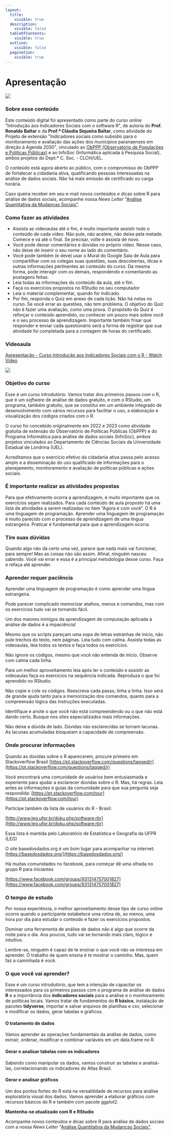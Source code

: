 ```yaml
---
layout:
  title:
    visible: true
  description:
    visible: false
  tableOfContents:
    visible: true
  outline:
    visible: false
  pagination:
    visible: true
---
```


# Apresentação

![](<.gitbook/assets/0 (8).jpeg>)

### Sobre esse conteúdo <a href="#id-5n6cvmjko2cf" id="id-5n6cvmjko2cf"></a>

Este conteúdo digital foi apresentado como parte do curso _online_ "Introdução aos Indicadores Sociais com o software R", de autoria do **Prof. Ronaldo Baltar** e da **Prof.ª Cláudia Siqueira Baltar**, como atividade do Projeto de extensão "Indicadores sociais como subsídio para o monitoramento e avaliação das ações dos municípios paranaenses em direção à Agenda 2030", vinculado ao [ObPPP (Observatório de Populações e Políticas Públicas)](https://populacoes.info) e ao InfoSoc (Informática aplicada à Pesquisa Social), ambos projetos do Dept.º C. Soc. - CLCH/UEL.&#x20;

O conteúdo está agora aberto ao público, com o compromisso do ObPPP de fortalecer a cidadania ativa, qualificando pessoas interessadas na análise de dados sociais. Não há mais emissão de certificado ou carga horária.&#x20;

Caso queira receber em seu e-mail novos conteúdos e dicas sobre R para análise de dados sociais, acompanhe nossa _News Letter_ "[Análise Quantitativa da Mudanças Sociais"](https://aqdams.substack.com/).

### Como fazer as atividades <a href="#fkdc6lsbdp0e" id="fkdc6lsbdp0e"></a>

* Assista as videoaulas até o fim, é muito importante assistir todo o conteúdo de cada vídeo. Não pule, não acelere, não deixe pela metade. Comece e vá até o final. Se precisar, volte e assista de novo.
* Você pode deixar comentários e dúvidas no próprio vídeo. Nesse caso, não deixe de inserir o seu nome ao lado do comentário.
* Você pode também (e deve) usar o Mural do Google Sala de Aula para compartilhar com os colegas suas questões, suas descobertas, dicas e outras informações pertinentes ao conteúdo do curso. Da mesma forma, pode interagir com os demais, respondendo e comentando as postagens feitas.
* Leia todas as informações do conteúdo da aula, até o fim.
* Faça os exercícios propostos no RStudio no seu computador
* Leia o material complementar, quando for indicado.
* Por fim, responda o Quiz em anexo de cada lição. Não há notas no curso. Se você errar as questões, não tem problema. O objetivo do Quiz não é fazer uma avaliação, como uma prova. O propósito do Quiz é reforçar o conteúdo aprendido, ou conhecer um pouco mais sobre você e o seu processo de aprendizagem. Importante também frisar que responder e enviar cada questionário será a forma de registrar que sua atividade foi completada para a contagem de horas do certificado.

### Videoaula <a href="#b12fdwt8o9kl" id="b12fdwt8o9kl"></a>

[Apresentação - Curso Introdução aos Indicadores Sociais com o R - Watch Video](https://www.loom.com/share/183bbcb7e585489b9c58ffee94c723ab)

[![](<.gitbook/assets/1 (8).gif>)](https://www.loom.com/share/183bbcb7e585489b9c58ffee94c723ab)

### Objetivo do curso <a href="#cdan1i8cqvyd" id="cdan1i8cqvyd"></a>

Esse é um curso introdutório. Vamos tratar dos primeiros passos com o R, que é um _software_ de análise de dados gratuito, e com o RStudio, um programa, também gratuito, que se constitui em um ambiente integrado de desenvolvimento com vários recursos para facilitar o uso, a elaboração e visualização dos códigos criados com o R.

O curso foi concebido originalmente em 2022 e 2023 como atividade gratuita de extensão do Observatório de Políticas Públicas (ObPPP) e do Programa Informática para análise de dados sociais (InfoSoc), ambos projetos vinculados ao Departamento de Ciências Sociais da Universidade Estadual de Londrina (UEL).

Acreditamos que o exercício efetivo da cidadania ativa passa pelo acesso amplo e a disseminação do uso qualificado de informações para o planejamento, monitoramento e avaliação de políticas públicas e ações sociais.

### É importante realizar as atividades propostas <a href="#a6nv1adp5co5" id="a6nv1adp5co5"></a>

Para que efetivamente ocorra a aprendizagem, é muito importante que os exercícios sejam realizados. Para cada conteúdo de aula proposto há uma lista de atividades a serem realizadas no item “Agora é com você”. O R é uma linguagem de programação. Aprender uma linguagem de programação é muito parecido com o processo de aprendizagem de uma língua estrangeira. Praticar é fundamental para que a aprendizagem ocorra.

### Tire suas dúvidas <a href="#l4btoeh8phdw" id="l4btoeh8phdw"></a>

Quando algo não dá certo uma vez, parece que nada mais vai funcionar, para sempre! Mas as coisas não são assim. Afinal, ninguém nasceu sabendo. Você vai errar e essa é a principal metodologia desse curso. Faça e refaça até aprender.

### Aprender requer paciência <a href="#b31d7gc8g014" id="b31d7gc8g014"></a>

Aprender uma linguagem de programação é como aprender uma língua estrangeira.

Pode parecer complicado memorizar atalhos, menus e comandos, mas com os exercícios tudo vai se tornando fácil.

Um dos maiores inimigos da aprendizagem de computação aplicada à análise de dados é a impaciência!

Mesmo que os scripts pareçam uma sopa de letras estranhas de início, não pule trechos do texto, nem páginas. Leia tudo com calma. Assista todas as videoaulas, leia todos os textos e faça todos os exercícios.

Não ignore os códigos, mesmo que você não entenda de início. Observe com calma cada linha.

Para um melhor aproveitamento leia após ler o conteúdo e assistir as videoaulas faça os exercícios na sequência indicada. Reproduza o que foi aprendido no RStudio.

Não copie e cole os códigos. Reescreva cada passo, linha a linha. Isso será de grande ajuda tanto para a memorização dos comandos, quanto para a compreensão lógica das instruções executadas.

Identifique e anote o que você não está compreendendo ou o que não está dando certo. Busque nos sites especializados mais informações.

Não deixe a dúvida de lado. Dúvidas não esclarecidas se tornam lacunas. As lacunas acumuladas bloqueiam a capacidade de compreensão.

### Onde procurar informações <a href="#j61srgr9wfph" id="j61srgr9wfph"></a>

Quando as dúvidas sobre o R aparecerem, procure primeiro em Stackoverflow Brasil [https://pt.stackoverflow.com/questions/tagged/r](https://pt.stackoverflow.com/questions/tagged/r)

Você encontrará uma comunidade de usuários bem entusiasmada e experiente para ajudar a esclarecer dúvidas sobre o R. Mas, há regras. Leia antes as informações e guias da comunidade para que sua pergunta seja respondida: [https://pt.stackoverflow.com/tour](https://pt.stackoverflow.com/tour)

Participe também da lista de usuários do R - Brasil:

[http://www.leg.ufpr.br/doku.php/software:rbr](http://www.leg.ufpr.br/doku.php/software:rbr)

Essa lista é mantida pelo Laboratório de Estatística e Geografia da UFPR (LEG)

O site basedosdados.org é um bom lugar para acompanhar na internet: [https://basedosdados.org/](https://basedosdados.org/)

Há muitas comunidades no facebook, para começar dê uma olhada no grupo R para iniciantes

[https://www.facebook.com/groups/931314757001827](https://www.facebook.com/groups/931314757001827)

### O tempo de estudo <a href="#khifg8w093ig" id="khifg8w093ig"></a>

Por nossa experiência, o melhor aproveitamento desse tipo de curso online ocorre quando o participante estabelece uma rotina de, ao menos, uma hora por dia para estudar o conteúdo e fazer os exercícios propostos.&#x20;

Dominar uma ferramenta de análise de dados não é algo que ocorre da noite para o dia. Aos poucos, tudo vai se tornando mais claro, lógico e intuitivo.

Lembre-se, ninguém é capaz de te ensinar o que você não se interessa em aprender. O trabalho de quem ensina é te mostrar o caminho. Mas, quem faz a caminhada é você.

### O que você vai aprender? <a href="#czq8fmfo11ck" id="czq8fmfo11ck"></a>

Esse é um curso introdutório, que tem a intenção de capacitar os interessados para os primeiros passos com o programa de análise de dados **R** e a importância dos **indicadores sociais** para a análise e o monitoramento de políticas locais. Vamos tratar de fundamentos do **R básico**, instalação de pacotes **tidyverse**, importar e salvar arquivos de planilhas e csv, selecionar e modificar os dados, gerar tabelas e gráficos.

#### O tratamento de dados <a href="#id-4h21u5pcprtt" id="id-4h21u5pcprtt"></a>

Vamos aprender as operações fundamentais da análise de dados, como extrair, ordenar, modificar e combinar variáveis em um data.frame no R.

#### Gerar e analisar tabelas com os indicadores <a href="#eiiwwaagnmj1" id="eiiwwaagnmj1"></a>

Sabendo como manipular os dados, vamos construir as tabelas e analisá-las, correlacionando os indicadores do Atlas Brasil.

#### Gerar e analisar gráficos <a href="#tvobuzx24wxq" id="tvobuzx24wxq"></a>

Um dos pontos fortes do R está na versatilidade de recursos para análise exploratória visual dos dados. Vamos aprender a elaborar gráficos com recursos básicos do R e também com pacote ggplot2.

**Mantenha-se atualizado com R e RStudio**

Acompanhe novos conteúdos e dicas sobre R para análise de dados sociais com a nossa _News Letter_ "[Análise Quantitativa da Mudanças Sociais"](https://aqdams.substack.com/).
